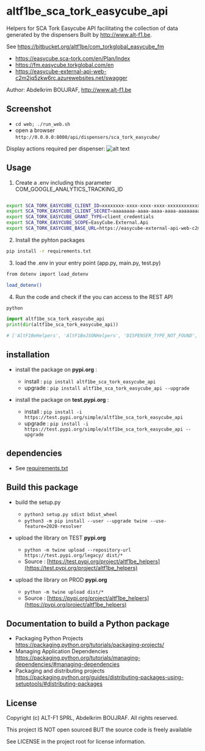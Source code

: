 # altf1be_sca_tork_easycube_api

Helpers for SCA Tork Easycube API facilitating the collection of data generated by the dispensers Built by http://www.alt-f1.be.

See <https://bitbucket.org/altf1be/com_torkglobal_easycube_fm>

* https://easycube.sca-tork.com/en/Plan/Index 
* https://fm.easycube.torkglobal.com/en
* https://easycube-external-api-web-c2m2jq5zkw6rc.azurewebsites.net/swagger

Author: Abdelkrim BOUJRAF, http://www.alt-f1.be

## Screenshot

* `cd web; ./run_web.sh`
* open a browser `http://0.0.0.0:8000/api/dispensers/sca_tork_easycube/`

Display actions required per dispenser: 
![alt text](./doc/static/img/actions.html.png "Display actions required per dispenser")

## Usage

1. Create a .env including this parameter COM_GOOGLE_ANALYTICS_TRACKING_ID

``` sh

export SCA_TORK_EASYCUBE_CLIENT_ID=xxxxxxxx-xxxx-xxxx-xxxx-xxxxxxxxxxxx
export SCA_TORK_EASYCUBE_CLIENT_SECRET=aaaaaaaa-aaaa-aaaa-aaaa-aaaaaaaaaaaa
export SCA_TORK_EASYCUBE_GRANT_TYPE=client_credentials
export SCA_TORK_EASYCUBE_SCOPE=EasyCube.External.Api
export SCA_TORK_EASYCUBE_BASE_URL=https://easycube-external-api-web-c2m2jq5zkw6rc.azurewebsites.net

```

2. Install the pyhton packages

``` sh
pip install -r requirements.txt
```

3. load the .env in your entry point (app.py, main.py, test.py)


``` sh
from dotenv import load_dotenv

load_dotenv()

```

4. Run the code and check if the you can access to the REST API


``` python
python

import altf1be_sca_tork_easycube_api
print(dir(altf1be_sca_tork_easycube_api))

# ['AltF1BeHelpers', 'AltF1BeJSONHelpers', 'DISPENSER_TYPE_NOT_FOUND', 'Dispensers', 'DispensersModel', 'ERROR_UNKNOWN', 'SCATorkEasyCubeAPI', 'SCATorkEasyCubeAPIAuthentication', 'SCATorkEasyCubeAPIHelpers', 'STATUS_UNKNOWN', '__all__', '__builtins__', '__cached__', '__doc__', '__file__', '__loader__', '__name__', '__package__', '__path__', '__spec__', 'credentials_filename', 'datetime', 'dispensers', 'dispensers_model', 'glob', 'json', 'load_dotenv', 'log_filename', 'logger', 'logging', 'np', 'os', 'pd', 'requests', 'sca_tork_easycube_api', 'sca_tork_easycube_api_authentication', 'sca_tork_easycube_api_helpers', 'sys', 'time', 'timezone']

```

## installation

* install the package on **pypi.org** : 
    * install : `pip install altf1be_sca_tork_easycube_api`
    * upgrade : `pip install altf1be_sca_tork_easycube_api --upgrade`


* install the package on **test.pypi.org** : 
    * install : `pip install -i https://test.pypi.org/simple/altf1be_sca_tork_easycube_api`
    * upgrade : `pip install -i https://test.pypi.org/simple/altf1be_sca_tork_easycube_api --upgrade`

## dependencies

* See [requirements.txt](requirements.txt)

## Build this package 

* build the setup.py
    * `python3 setup.py sdist bdist_wheel`
    * `python3 -m pip install --user --upgrade twine --use-feature=2020-resolver`

* upload the library on TEST **pypi.org** 
    * `python -m twine upload --repository-url https://test.pypi.org/legacy/ dist/*` 
    * Source : [https://test.pypi.org/project/altf1be_helpers](https://test.pypi.org/project/altf1be_helpers)

* upload the library on PROD **pypi.org** 
    * `python -m twine upload dist/*` 
    * Source : [https://pypi.org/project/altf1be_helpers](https://pypi.org/project/altf1be_helpers)

## Documentation to build a Python package

* Packaging Python Projects <https://packaging.python.org/tutorials/packaging-projects/>
* Managing Application Dependencies <https://packaging.python.org/tutorials/managing-dependencies/#managing-dependencies>
* Packaging and distributing projects <https://packaging.python.org/guides/distributing-packages-using-setuptools/#distributing-packages>

## License

Copyright (c) ALT-F1 SPRL, Abdelkrim BOUJRAF. All rights reserved.

This project IS NOT open sourced BUT the source code is freely available

See LICENSE in the project root for license information.
